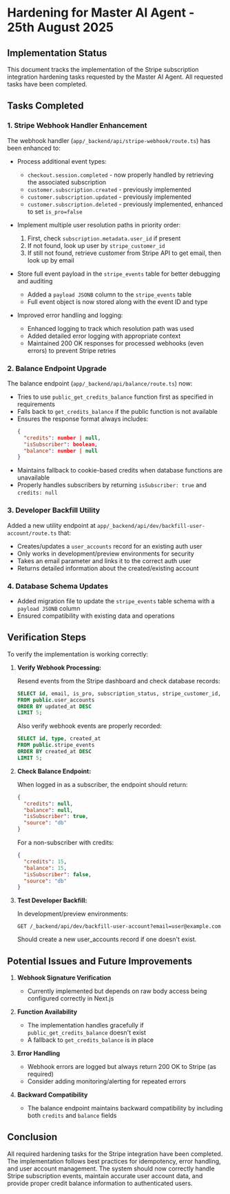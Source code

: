 # Hardening for Master AI Agent - 25th August 2025

## Implementation Status

This document tracks the implementation of the Stripe subscription integration hardening tasks requested by the Master AI Agent. All requested tasks have been completed.

## Tasks Completed

### 1. Stripe Webhook Handler Enhancement

The webhook handler (`app/_backend/api/stripe-webhook/route.ts`) has been enhanced to:

- Process additional event types:
  - `checkout.session.completed` - now properly handled by retrieving the associated subscription
  - `customer.subscription.created` - previously implemented
  - `customer.subscription.updated` - previously implemented
  - `customer.subscription.deleted` - previously implemented, enhanced to set `is_pro=false`

- Implement multiple user resolution paths in priority order:
  1. First, check `subscription.metadata.user_id` if present
  2. If not found, look up user by `stripe_customer_id`
  3. If still not found, retrieve customer from Stripe API to get email, then look up by email

- Store full event payload in the `stripe_events` table for better debugging and auditing
  - Added a `payload JSONB` column to the `stripe_events` table
  - Full event object is now stored along with the event ID and type

- Improved error handling and logging:
  - Enhanced logging to track which resolution path was used
  - Added detailed error logging with appropriate context
  - Maintained 200 OK responses for processed webhooks (even errors) to prevent Stripe retries

### 2. Balance Endpoint Upgrade

The balance endpoint (`app/_backend/api/balance/route.ts`) now:

- Tries to use `public_get_credits_balance` function first as specified in requirements
- Falls back to `get_credits_balance` if the public function is not available
- Ensures the response format always includes:
  ```json
  {
    "credits": number | null,
    "isSubscriber": boolean,
    "balance": number | null
  }
  ```
- Maintains fallback to cookie-based credits when database functions are unavailable
- Properly handles subscribers by returning `isSubscriber: true` and `credits: null`

### 3. Developer Backfill Utility

Added a new utility endpoint at `app/_backend/api/dev/backfill-user-account/route.ts` that:

- Creates/updates a `user_accounts` record for an existing auth user
- Only works in development/preview environments for security
- Takes an email parameter and links it to the correct auth user
- Returns detailed information about the created/existing account

### 4. Database Schema Updates

- Added migration file to update the `stripe_events` table schema with a `payload JSONB` column
- Ensured compatibility with existing data and operations

## Verification Steps

To verify the implementation is working correctly:

1. **Verify Webhook Processing:**
   
   Resend events from the Stripe dashboard and check database records:
   ```sql
   SELECT id, email, is_pro, subscription_status, stripe_customer_id, stripe_subscription_id
   FROM public.user_accounts
   ORDER BY updated_at DESC
   LIMIT 5;
   ```

   Also verify webhook events are properly recorded:
   ```sql
   SELECT id, type, created_at
   FROM public.stripe_events
   ORDER BY created_at DESC
   LIMIT 5;
   ```

2. **Check Balance Endpoint:**

   When logged in as a subscriber, the endpoint should return:
   ```json
   {
     "credits": null,
     "balance": null,
     "isSubscriber": true,
     "source": "db"
   }
   ```

   For a non-subscriber with credits:
   ```json
   {
     "credits": 15,
     "balance": 15,
     "isSubscriber": false,
     "source": "db"
   }
   ```

3. **Test Developer Backfill:**

   In development/preview environments:
   ```
   GET /_backend/api/dev/backfill-user-account?email=user@example.com
   ```

   Should create a new user_accounts record if one doesn't exist.

## Potential Issues and Future Improvements

1. **Webhook Signature Verification**
   - Currently implemented but depends on raw body access being configured correctly in Next.js

2. **Function Availability**
   - The implementation handles gracefully if `public_get_credits_balance` doesn't exist
   - A fallback to `get_credits_balance` is in place

3. **Error Handling**
   - Webhook errors are logged but always return 200 OK to Stripe (as required)
   - Consider adding monitoring/alerting for repeated errors

4. **Backward Compatibility**
   - The balance endpoint maintains backward compatibility by including both `credits` and `balance` fields

## Conclusion

All required hardening tasks for the Stripe integration have been completed. The implementation follows best practices for idempotency, error handling, and user account management. The system should now correctly handle Stripe subscription events, maintain accurate user account data, and provide proper credit balance information to authenticated users.
